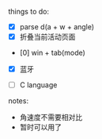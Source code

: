 
things to do:
- [x] parse d(a + w + angle)
- [x] 折叠当前活动页面
- [0] win + tab(mode)
- [x] 蓝牙
- [ ] C language


notes:
- 角速度不需要相对比
- 暂时可以用了